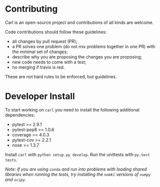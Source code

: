 # Contributing

Carl is an open-source project and contributions of all kinds
are welcome.

Code contributions should follow these guidelines:

* all changes by pull request (PR);
* a PR solves one problem (do not mix problems together in one PR) with the
  minimal set of changes;
* describe why you are proposing the changes you are proposing;
* new code needs to come with a test;
* no merging if travis is red.

These are not hard rules to be enforced, but guidelines.


# Developer Install

To start working on `carl` you need to install the following additional
dependencies:

* pytest >= 2.9.1
* pytest-pep8 >= 1.0.6
* coverage >= 4.0.3
* pytest-cov >= 2.2.1
* nose >= 1.3.7

Install `carl` with `python setup.py develop`. Run the unittests with
`py.test tests`.

_Note: If you are using `conda` and run into problems with loading shared
libraries when running the tests, try installing the `nomkl` versions of
`numpy` and `scipy`._

